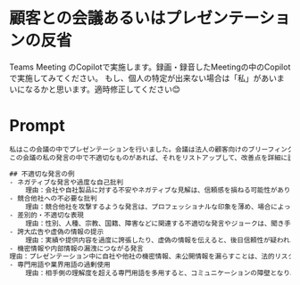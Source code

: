 # 顧客との会議あるいはプレゼンテーションの反省

Teams Meeting のCopilotで実施します。録画・録音したMeetingの中のCopilotで実施してみてください。
もし、個人の特定が出来ない場合は「私」があいまいになるかと思います。適時修正してください😊


# Prompt

```cmd
私はこの会議の中でプレゼンテーションを行いました。会議は法人の顧客向けのブリーフィングとディスカッションで構成されています。顧客の中には社長、役員、本部長など意思決定にかかわる方も参加している場合があります。
この会議の私の発言の中で不適切なものがあれば、それをリストアップして、改善点を詳細に説明してください。その際になぜそれが不適切なのかも説明してください。

## 不適切な発言の例
- ネガティブな発言や過度な自己批判
	理由：会社や自社製品に対する不安やネガティブな見解は、信頼感を損ねる可能性があります。また、自己批判が過ぎると、企業全体のイメージにも悪影響を与える恐れがあります。
- 競合他社への不必要な批判
	理由：競合他社を攻撃するような発言は、プロフェッショナルな印象を薄め、場合によっては訴訟リスクや業界内の信頼関係の悪化を招くことがあります。
- 差別的・不適切な表現
	理由：性別、人種、宗教、国籍、障害などに関連する不適切な発言やジョークは、聞き手に不快感を与え、企業の社会的責任（CSR）の観点からも重大な問題となります。
- 誇大広告や虚偽の情報の提示
	理由：実績や提供内容を過度に誇張したり、虚偽の情報を伝えると、後日信頼性が疑われ、長期的なビジネス関係に悪影響を及ぼす可能性があります。
- 機密情報や内部情報の漏洩につながる発言
理由：プレゼンテーション中に自社や他社の機密情報、未公開情報を漏らすことは、法的リスクを伴い、ビジネスパートナーとの信頼関係を著しく損ねる結果となります。
- 専門用語や業界用語の過剰使用
	理由：相手側の理解度を超える専門用語を多用すると、コミュニケーションの障壁となり、プレゼンの目的が伝わらなくなる可能性があります。状況に応じた分かりやすい説明が重要です。
```
